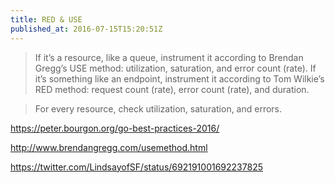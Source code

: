 ```yaml
---
title: RED & USE
published_at: 2016-07-15T15:20:51Z
---
```


> If it’s a resource, like a queue, instrument it according to Brendan Gregg’s
> USE method: utilization, saturation, and error count (rate). If it’s
> something like an endpoint, instrument it according to Tom Wilkie’s RED
> method: request count (rate), error count (rate), and duration.

> For every resource, check utilization, saturation, and errors.

https://peter.bourgon.org/go-best-practices-2016/

http://www.brendangregg.com/usemethod.html

https://twitter.com/LindsayofSF/status/692191001692237825
